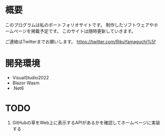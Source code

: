 # 概要

このプログラムは私のポートフォリオサイトです。
制作したソフトウェアやホームページを掲載予定です。
このサイトは随時更新していきます。

ご連絡はTwitterまでお願いします。
https://twitter.com/RikuYamaguchi%5f


# 開発環境
- VisualStudio2022
- Blazor Wasm
- .Net6

# TODO
1. GitHubの草をWeb上に表示するAPIがあるかを確認してホームページに実装する

